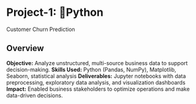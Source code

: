 # Project-1: 🐍Python
Customer Churn Prediction
## Overview
**Objective:** Analyze unstructured, multi-source business data to support decision-making.
**Skills Used:** Python (Pandas, NumPy), Matplotlib, Seaborn, statistical analysis
**Deliverables:** Jupyter notebooks with data preprocessing, exploratory data analysis, and visualization dashboards
**Impact:** Enabled business stakeholders to optimize operations and make data-driven decisions.
